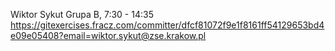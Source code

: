 Wiktor Sykut
Grupa B, 7:30 - 14:35
https://gitexercises.fracz.com/committer/dfcf81072f9e1f8161ff54129653bd4e09e05408?email=wiktor.sykut@zse.krakow.pl
